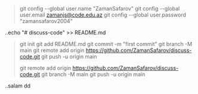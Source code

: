> git config --global user.name "ZamanSafarov"
> git config --global user.email zamanjs@code.edu.az
> git config --global user.password "zamansafarov2004"
> 
> 
> 
..echo "# discuss-code" >> README.md
> git init
> git add README.md
> git commit -m "first commit"
> git branch -M main
> git remote add origin https://github.com/ZamanSafarov/discuss-code.git
> git push -u origin main
> 
> 
> 
> git remote add origin https://github.com/ZamanSafarov/discuss-code.git
> git branch -M main
> git push -u origin main



..salam dd
